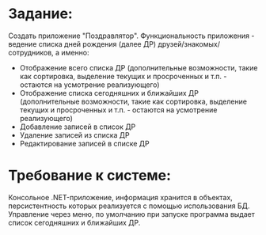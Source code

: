 # Задание:
Создать приложение "Поздравлятор". Функциональность приложения - ведение списка дней рождения (далее ДР) друзей/знакомых/сотрудников, а именно:
- Отображение всего списка ДР (дополнительные возможности, такие как сортировка, выделение текущих и просроченных и т.п. - остаются на усмотрение реализующего)  
- Отображение списка сегодняшних и ближайших ДР (дополнительные возможности, такие как сортировка, выделение текущих и просроченных и т.п. - остаются на усмотрение реализующего)  
- Добавление записей в список ДР
- Удаление записей из списка ДР
- Редактирование записей в списке ДР 

# Требование к системе:
Консольное .NET-приложение, информация хранится в объектах, персистентность которых реализуется с помощью использования БД. 
Управление через меню, по умолчанию при запуске программа выдает список сегодняшних и ближайших ДР.